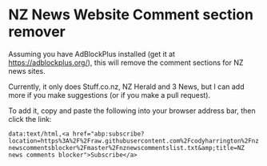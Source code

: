 # NZ News Website Comment section remover
Assuming you have AdBlockPlus installed (get it at https://adblockplus.org/), this will remove the comment sections for NZ news sites.

Currently, it only does Stuff.co.nz, NZ Herald and 3 News, but I can add more if you make suggestions (or if you make a pull request).

To add it, copy and paste the following into your browser address bar, then click the link:

`data:text/html,<a href="abp:subscribe?location=https%3A%2F%2Fraw.githubusercontent.com%2Fcodyharrington%2Fnznewscommentsblocker%2Fmaster%2Fnznewscommentslist.txt&amp;title=NZ news comments blocker">Subscribe</a>`


